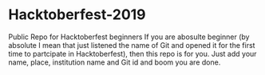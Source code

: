 # Hacktoberfest-2019
Public Repo for Hacktoberfest beginners
If you are abosulte beginner (by absolute I mean that just listened the name of Git and opened it for the first time to partcipate in Hacktoberfest), then this repo is for you.
Just add your name, place, institution name and Git id and boom you are done.
